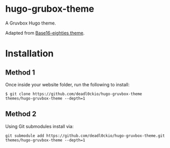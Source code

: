 # hugo-grubox-theme
A Gruvbox Hugo theme.

Adapted from [Base16-eighties theme](https://github.com/deadl0ckio/hugo-base16-theme).

# Installation
## Method 1

Once inside your website folder, run the following to install:

```
$ git clone https://github.com/deadl0ckio/hugo-gruvbox-theme themes/hugo-gruvbox-theme --depth=1
```

## Method 2

Using Git submodules install via:

```
git submodule add https://github.com/deadl0ckio/hugo-gruvbox-theme.git themes/hugo-gruvbox-theme --depth=1
```



